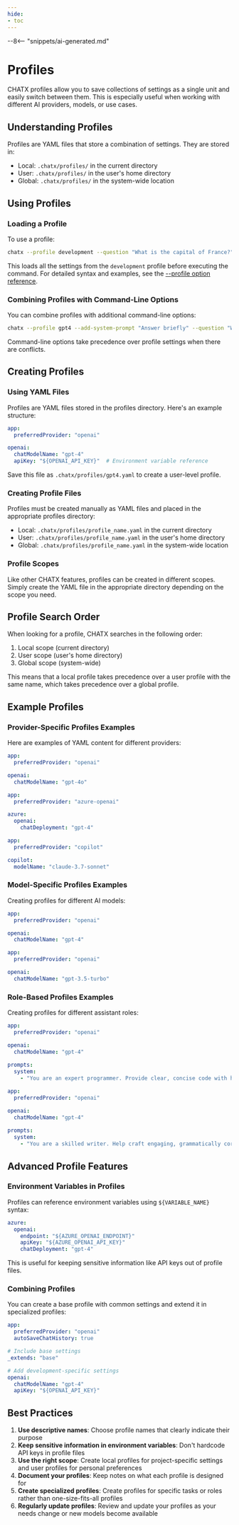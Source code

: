```yaml
---
hide:
- toc
---
```


--8<-- "snippets/ai-generated.md"

# Profiles

CHATX profiles allow you to save collections of settings as a single unit and easily switch between them. This is especially useful when working with different AI providers, models, or use cases.

## Understanding Profiles

Profiles are YAML files that store a combination of settings. They are stored in:

- Local: `.chatx/profiles/` in the current directory
- User: `.chatx/profiles/` in the user's home directory
- Global: `.chatx/profiles/` in the system-wide location

## Using Profiles

### Loading a Profile

To use a profile:

```bash title="Using a profile"
chatx --profile development --question "What is the capital of France?"
```

This loads all the settings from the `development` profile before executing the command. For detailed syntax and examples, see the [--profile option reference](../reference/cli/options/profile.md).

### Combining Profiles with Command-Line Options

You can combine profiles with additional command-line options:

```bash title="Profile with options"
chatx --profile gpt4 --add-system-prompt "Answer briefly" --question "What is the capital of France?"
```

Command-line options take precedence over profile settings when there are conflicts.

## Creating Profiles

### Using YAML Files

Profiles are YAML files stored in the profiles directory. Here's an example structure:

```yaml title="Example profile: gpt4.yaml"
app:
  preferredProvider: "openai"

openai:
  chatModelName: "gpt-4"
  apiKey: "${OPENAI_API_KEY}"  # Environment variable reference
```

Save this file as `.chatx/profiles/gpt4.yaml` to create a user-level profile.

### Creating Profile Files

Profiles must be created manually as YAML files and placed in the appropriate profiles directory:

- Local: `.chatx/profiles/profile_name.yaml` in the current directory
- User: `.chatx/profiles/profile_name.yaml` in the user's home directory
- Global: `.chatx/profiles/profile_name.yaml` in the system-wide location

### Profile Scopes

Like other CHATX features, profiles can be created in different scopes. Simply create the YAML file in the appropriate directory depending on the scope you need.

## Profile Search Order

When looking for a profile, CHATX searches in the following order:

1. Local scope (current directory)
2. User scope (user's home directory)
3. Global scope (system-wide)

This means that a local profile takes precedence over a user profile with the same name, which takes precedence over a global profile.

## Example Profiles

### Provider-Specific Profiles Examples

Here are examples of YAML content for different providers:

```yaml title="openai-profile.yaml"
app:
  preferredProvider: "openai"

openai:
  chatModelName: "gpt-4o"
```

```yaml title="azure-profile.yaml"
app:
  preferredProvider: "azure-openai"

azure:
  openai:
    chatDeployment: "gpt-4"
```

```yaml title="github-profile.yaml"
app:
  preferredProvider: "copilot"

copilot:
  modelName: "claude-3.7-sonnet"
```

### Model-Specific Profiles Examples

Creating profiles for different AI models:

```yaml title="gpt4.yaml"
app:
  preferredProvider: "openai"

openai:
  chatModelName: "gpt-4"
```

```yaml title="gpt35.yaml"
app:
  preferredProvider: "openai"

openai:
  chatModelName: "gpt-3.5-turbo"
```

### Role-Based Profiles Examples

Creating profiles for different assistant roles:

```yaml title="programmer.yaml"
app:
  preferredProvider: "openai"

openai:
  chatModelName: "gpt-4"
  
prompts:
  system:
    - "You are an expert programmer. Provide clear, concise code with helpful explanations."
```

```yaml title="writer.yaml"
app:
  preferredProvider: "openai"

openai:
  chatModelName: "gpt-4"
  
prompts:
  system:
    - "You are a skilled writer. Help craft engaging, grammatically correct content."
```

## Advanced Profile Features

### Environment Variables in Profiles

Profiles can reference environment variables using `${VARIABLE_NAME}` syntax:

```yaml title="Profile with environment variables"
azure:
  openai:
    endpoint: "${AZURE_OPENAI_ENDPOINT}"
    apiKey: "${AZURE_OPENAI_API_KEY}"
    chatDeployment: "gpt-4"
```

This is useful for keeping sensitive information like API keys out of profile files.

### Combining Profiles

You can create a base profile with common settings and extend it in specialized profiles:

```yaml title="Base profile: base.yaml"
app:
  preferredProvider: "openai"
  autoSaveChatHistory: true
```

```yaml title="Extended profile: development.yaml"
# Include base settings
_extends: "base"

# Add development-specific settings
openai:
  chatModelName: "gpt-4"
  apiKey: "${OPENAI_API_KEY}"
```

## Best Practices

1. **Use descriptive names**: Choose profile names that clearly indicate their purpose
2. **Keep sensitive information in environment variables**: Don't hardcode API keys in profile files
3. **Use the right scope**: Create local profiles for project-specific settings and user profiles for personal preferences
4. **Document your profiles**: Keep notes on what each profile is designed for
5. **Create specialized profiles**: Create profiles for specific tasks or roles rather than one-size-fits-all profiles
6. **Regularly update profiles**: Review and update your profiles as your needs change or new models become available
